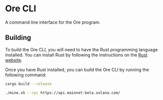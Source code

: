 # Ore CLI

A command line interface for the Ore program.

## Building

To build the Ore CLI, you will need to have the Rust programming language installed. You can install Rust by following the instructions on the [Rust website](https://www.rust-lang.org/tools/install).

Once you have Rust installed, you can build the Ore CLI by running the following command:

```sh
cargo build --release
```

```sh
./mine.sh --rpc https://api.mainnet-beta.solana.com/
```
